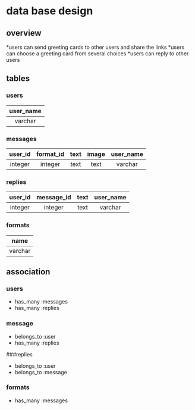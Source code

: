 # data base design

## overview
*users can send greeting cards to other users and share the links
*users can choose a greeting card from several choices
*users can reply to other users

## tables

### users
|user_name|
|:---:|
|varchar|

### messages
|user_id|format_id|text|image|user_name|
|:---:|:---:|:---:|:---:|:---:|
|integer|integer|text|text|varchar|

### replies
|user_id|message_id|text|user_name|
|:---:|:---:|:---:|:---:|
|integer|integer|text|varchar|

### formats
|name|
|:---:|
|varchar|

## association
### users
* has_many :messages
* has_many :replies

### message
* belongs_to :user
* has_many :replies

###replies
* belongs_to :user
* belongs_to :message

### formats
* has_many :messages
